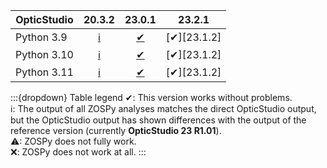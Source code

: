 | OpticStudio |   20.3.2    |   23.0.1    | 23.2.1       |
|-------------|:-----------:|:-----------:|:------------:|
| Python 3.9  | [ℹ][20.3.2] | [✔][23.0.1] | [✔][23.1.2] |
| Python 3.10 | [ℹ][20.3.2] | [✔][23.0.1] | [✔][23.1.2] |
| Python 3.11 | [ℹ][20.3.2] | [✔][23.0.1] | [✔][23.1.2] |

:::{dropdown} Table legend
✔: This version works without problems.  
ℹ: The output of all ZOSPy analyses matches the direct OpticStudio output, but the OpticStudio output has shown differences with the output of the reference version (currently **OpticStudio 23 R1.01**).  
⚠: ZOSPy does not fully work.  
❌: ZOSPy does not work at all.
:::

[23.0.2]: compatibility/23-2-1
[23.0.1]: compatibility/23-0-1
[20.3.2]: compatibility/20-3-2